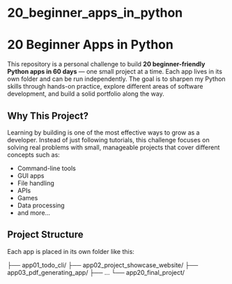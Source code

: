 # 20_beginner_apps_in_python
# 20 Beginner Apps in Python

This repository is a personal challenge to build **20 beginner-friendly Python apps in 60 days** — one small project at a time. Each app lives in its own folder and can be run independently. The goal is to sharpen my Python skills through hands-on practice, explore different areas of software development, and build a solid portfolio along the way.

## Why This Project?

Learning by building is one of the most effective ways to grow as a developer. Instead of just following tutorials, this challenge focuses on solving real problems with small, manageable projects that cover different concepts such as:

- Command-line tools
- GUI apps
- File handling
- APIs
- Games
- Data processing
- and more...

## Project Structure

Each app is placed in its own folder like this:

├── app01_todo_cli/
├── app02_project_showcase_website/
├── app03_pdf_generating_app/
├── ...
└── app20_final_project/